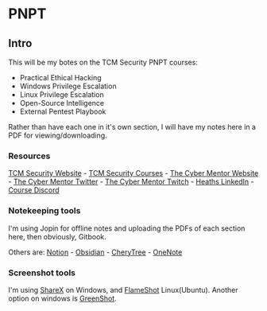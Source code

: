 # PNPT

## Intro

This will be my botes on the TCM Security PNPT courses:&#x20;

* Practical Ethical Hacking
* Windows Privilege Escalation
* Linux Privilege Escalation
* Open-Source Intelligence
* External Pentest Playbook

Rather than have each one in it's own section, I will have my notes here in a PDF for viewing/downloading.

### Resources

[TCM Security Website](https://tcm-sec.com/) - [TCM Security Courses](https://academy.tcm-sec.com/courses/) - [The Cyber Mentor Website](https://www.thecybermentor.com/) - [The Cyber Mentor Twitter](https://twitter.com/thecybermentor) - [The Cyber Mentor Twitch](https://twitch.tv/thecybermentor) - [Heaths LinkedIn](https://linkedin.com/in/heathadams) - [Course Discord](https://discord.gg/tcm)

### Notekeeping tools

I'm using Jopin for offline notes and uploading the PDFs of each section here, then obviously, Gitbook.

Others are: [Notion](https://www.notion.so/product) - [Obsidian](https://obsidian.md/) - [CheryTree](https://www.giuspen.com/cherrytree/) - [OneNote](https://products.office.com/en-us/onenote/digital-note-taking-app?rtc=1)

### Screenshot tools

I'm using [ShareX](https://getsharex.com/) on Windows, and [FlameShot](https://github.com/lupoDharkael/flameshot) Linux(Ubuntu). Another option on windows is [GreenShot](https://getgreenshot.org/downloads/).
